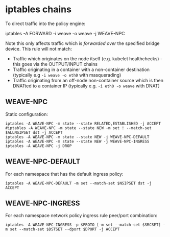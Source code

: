 # iptables chains

To direct traffic into the policy engine:

iptables -A FORWARD -i weave -o weave -j WEAVE-NPC

Note this only affects traffic which is _forwarded over_ the specified
bridge device. This rule will not match:

* Traffic which originates on the node itself (e.g. kubelet
  healthchecks) - this goes via the OUTPUT/INPUT chains
* Traffic originating in a container with a non-container destination
  (typically e.g `-i weave -o eth0` with masquerading)
* Traffic originating from an off-node non-container source which is
  then DNATted to a container IP (typically e.g. `-i eth0 -o weave`
  with DNAT)

## WEAVE-NPC

Static configuration:

```
iptables -A WEAVE-NPC -m state --state RELATED,ESTABLISHED -j ACCEPT
#iptables -A WEAVE-NPC -m state --state NEW -m set ! --match-set $ALLNSIPSET dst -j ACCEPT
iptables -A WEAVE-NPC -m state --state NEW -j WEAVE-NPC-DEFAULT
iptables -A WEAVE-NPC -m state --state NEW -j WEAVE-NPC-INGRESS
iptables -A WEAVE-NPC -j DROP
```

## WEAVE-NPC-DEFAULT

For each namespace that has the default ingress policy:

```
iptables -A WEAVE-NPC-DEFAULT -m set --match-set $NSIPSET dst -j ACCEPT
```

## WEAVE-NPC-INGRESS

For each namespace network policy ingress rule peer/port combination:

```
iptables -A WEAVE-NPC-INGRESS -p $PROTO [-m set --match-set $SRCSET] -m set --match-set $DSTSET --dport $DPORT -j ACCEPT
```

